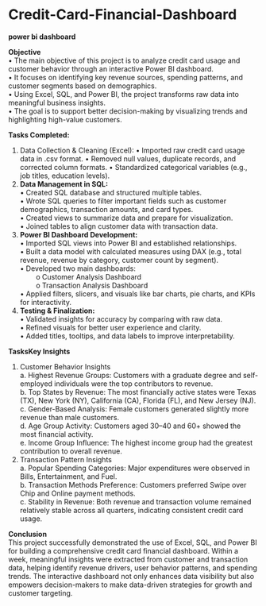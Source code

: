 # Credit-Card-Financial-Dashboard

**power bi dashboard**

**Objective**  
•	The main objective of this project is to analyze credit card usage and customer behavior through an interactive Power BI dashboard.  
•	It focuses on identifying key revenue sources, spending patterns, and customer segments based on demographics.  
•	Using Excel, SQL, and Power BI, the project transforms raw data into meaningful business insights.  
•	The goal is to support better decision-making by visualizing trends and highlighting high-value customers.  

**Tasks Completed:** 
1.	Data Collection & Cleaning (Excel):
    •	Imported raw credit card usage data in .csv format.
    •	Removed null values, duplicate records, and corrected column formats.
    •	Standardized categorical variables (e.g., job titles, education levels).
2.	**Data Management in SQL:**  
    •	Created SQL database and structured multiple tables.  
    •	Wrote SQL queries to filter important fields such as customer demographics, transaction amounts, and card types.  
    •	Created views to summarize data and prepare for visualization.  
    •	Joined tables to align customer data with transaction data.  
3.	**Power BI Dashboard Development:**  
    •	Imported SQL views into Power BI and established relationships.  
    •	Built a data model with calculated measures using DAX (e.g., total revenue, revenue by category, customer count by segment).  
    •	Developed two main dashboards:  
     &emsp;  &emsp;o Customer Analysis Dashboard  
     &emsp;  &emsp;o Transaction Analysis Dashboard  
    •	Applied filters, slicers, and visuals like bar charts, pie charts, and KPIs for interactivity.  
4.	**Testing & Finalization:**  
    •	Validated insights for accuracy by comparing with raw data.  
    •	Refined visuals for better user experience and clarity.  
    •	Added titles, tooltips, and data labels to improve interpretability.  
  	
**TasksKey Insights**  
1.	Customer Behavior Insights  
    a.	Highest Revenue Groups: Customers with a graduate degree and self-employed individuals were the top contributors to revenue.  
    b.	Top States by Revenue: The most financially active states were Texas (TX), New York (NY), California (CA), Florida (FL), and New Jersey (NJ).    
    c.	Gender-Based Analysis: Female customers generated slightly more revenue than male customers.  
    d.	Age Group Activity: Customers aged 30–40 and 60+ showed the most financial activity.  
    e.	Income Group Influence: The highest income group had the greatest contribution to overall revenue.  
2.	Transaction Pattern Insights  
    a.	Popular Spending Categories: Major expenditures were observed in Bills, Entertainment, and Fuel.  
    b.	Transaction Methods Preference: Customers preferred Swipe over Chip and Online payment methods.  
    c.	Stability in Revenue: Both revenue and transaction volume remained relatively stable across all quarters, indicating consistent credit card usage.
  	
**Conclusion**  
This project successfully demonstrated the use of Excel, SQL, and Power BI for building a comprehensive credit card financial dashboard. Within a week, meaningful insights were extracted from customer and transaction data, helping identify revenue drivers, user behavior patterns, and spending trends. The interactive dashboard not only enhances data visibility but also empowers decision-makers to make data-driven strategies for growth and customer targeting.

